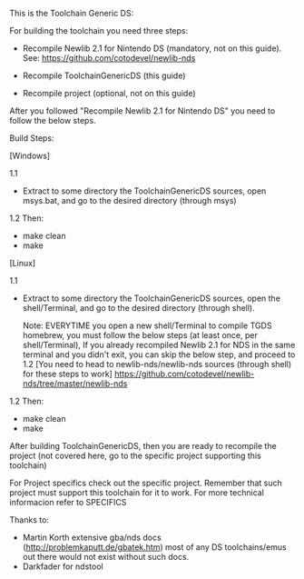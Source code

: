 This is the Toolchain Generic DS:

For building the toolchain you need three steps:

- Recompile Newlib 2.1 for Nintendo DS (mandatory, not on this guide). See: https://github.com/cotodevel/newlib-nds

- Recompile ToolchainGenericDS (this guide)

- Recompile project (optional, not on this guide)

After you followed "Recompile Newlib 2.1 for Nintendo DS" you need to follow the below steps.


Build Steps:

[Windows]

1.1
-	Extract to some directory the ToolchainGenericDS sources, open msys.bat, and go to the desired directory (through msys)

1.2
Then:
 - make clean 
 - make


[Linux]

1.1
-	Extract to some directory the ToolchainGenericDS sources, open the shell/Terminal, and go to the desired directory (through shell).

	Note: EVERYTIME you open a new shell/Terminal to compile TGDS homebrew, you must follow the below steps (at least once, per shell/Terminal),
	If you already recompiled Newlib 2.1 for NDS in the same terminal and you didn't exit, you can skip the below step, and proceed to 1.2
	[You need to head to newlib-nds/newlib-nds sources (through shell) for these steps to work]
	https://github.com/cotodevel/newlib-nds/tree/master/newlib-nds
	
1.2
Then:
 - make clean 
 - make



After building ToolchainGenericDS, then you are ready to recompile the project (not covered here, go to the specific project supporting this toolchain)

For Project specifics check out the specific project. Remember that such project must support this toolchain for it to work. 
For more technical informacion refer to SPECIFICS

Thanks to:
- Martin Korth extensive gba/nds docs (http://problemkaputt.de/gbatek.htm) most of any DS toolchains/emus out there would not exist without such docs.
- Darkfader for ndstool
